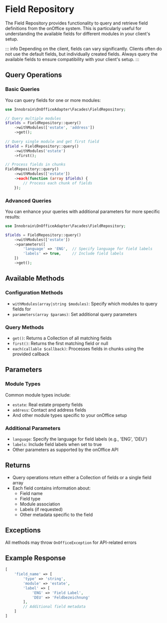 # Field Repository

The Field Repository provides functionality to query and retrieve field definitions from the onOffice system. This is particularly useful for understanding the available fields for different modules in your client's setup.

::: info
Depending on the client, fields can vary significantly. Clients often do not use the default fields, but individually created fields. Always query the available fields to ensure compatibility with your client's setup.
:::

## Query Operations

### Basic Queries

You can query fields for one or more modules:

```php
use Innobrain\OnOfficeAdapter\Facades\FieldRepository;

// Query multiple modules
$fields = FieldRepository::query()
    ->withModules(['estate', 'address'])
    ->get();
    
// Query single module and get first field
$field = FieldRepository::query()
    ->withModules('estate')
    ->first();

// Process fields in chunks
FieldRepository::query()
    ->withModules(['estate'])
    ->each(function (array $fields) {
        // Process each chunk of fields
    });
```

### Advanced Queries

You can enhance your queries with additional parameters for more specific results:

```php
use Innobrain\OnOfficeAdapter\Facades\FieldRepository;

$fields = FieldRepository::query()
    ->withModules(['estate'])
    ->parameters([
        'language' => 'ENG',  // Specify language for field labels
        'labels' => true,     // Include field labels
    ])
    ->get();
```

## Available Methods

### Configuration Methods
- `withModules(array|string $modules)`: Specify which modules to query fields for
- `parameters(array $params)`: Set additional query parameters

### Query Methods
- `get()`: Returns a Collection of all matching fields
- `first()`: Returns the first matching field or null
- `each(callable $callback)`: Processes fields in chunks using the provided callback

## Parameters

### Module Types
Common module types include:
- `estate`: Real estate property fields
- `address`: Contact and address fields
- And other module types specific to your onOffice setup

### Additional Parameters
- `language`: Specify the language for field labels (e.g., 'ENG', 'DEU')
- `labels`: Include field labels when set to true
- Other parameters as supported by the onOffice API

## Returns

- Query operations return either a Collection of fields or a single field array
- Each field contains information about:
  - Field name
  - Field type
  - Module association
  - Labels (if requested)
  - Other metadata specific to the field

## Exceptions

All methods may throw `OnOfficeException` for API-related errors

## Example Response

```php
[
    'field_name' => [
        'type' => 'string',
        'module' => 'estate',
        'label' => [
            'ENG' => 'Field Label',
            'DEU' => 'Feldbezeichnung'
        ],
        // Additional field metadata
    ]
]
